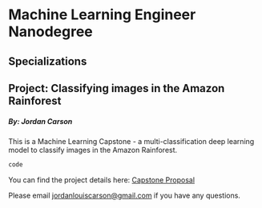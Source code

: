 # Machine Learning Engineer Nanodegree
## Specializations
## Project: Classifying images in the Amazon Rainforest
##### By: Jordan Carson
This is a Machine Learning Capstone - a multi-classification deep learning model to classify images in the Amazon Rainforest.

```python
code
```

You can find the project details here: [Capstone Proposal](docs/capstone_proposal_template.md)



Please email [jordanlouiscarson@gmail.com](mailto:jordanlouiscarson@gmail.com) if you have any questions.
